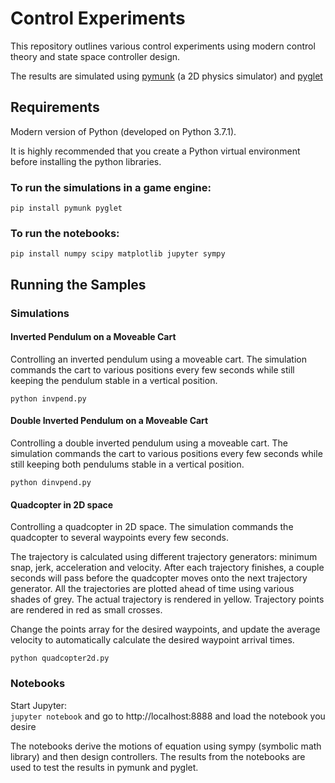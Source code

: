 # Control Experiments
This repository outlines various control experiments using modern control theory and state space controller design.

The results are simulated using [pymunk](https://www.pymunk.org) (a 2D physics simulator) and 
[pyglet](http://www.pyglet.org)

## Requirements
Modern version of Python (developed on Python 3.7.1).

It is highly recommended that you create a Python virtual environment before installing the python libraries.

### To run the simulations in a game engine:  
```pip install pymunk pyglet```

### To run the notebooks:  
```pip install numpy scipy matplotlib jupyter sympy```

## Running the Samples

### Simulations
#### Inverted Pendulum on a Moveable Cart
Controlling an inverted pendulum using a moveable cart. The simulation commands the cart to various positions every
few seconds while still keeping the pendulum stable in a vertical position.

```python invpend.py```

#### Double Inverted Pendulum on a Moveable Cart
Controlling a double inverted pendulum using a moveable cart. The simulation commands the cart to various positions every
few seconds while still keeping both pendulums stable in a vertical position.

```python dinvpend.py```

#### Quadcopter in 2D space
Controlling a quadcopter in 2D space. The simulation commands the quadcopter to several waypoints every few seconds.

The trajectory is calculated using different trajectory generators: minimum snap, jerk, acceleration and velocity. 
After each trajectory finishes, a couple seconds will pass before the quadcopter moves onto the next trajectory 
generator. All the trajectories are plotted ahead of time using various shades of grey. The actual trajectory is 
rendered in yellow. Trajectory points are rendered in red as small crosses.

Change the points array for the desired waypoints, and update the average velocity to automatically calculate the 
desired waypoint arrival times.

```python quadcopter2d.py```

### Notebooks
Start Jupyter:  
```jupyter notebook``` and go to http://localhost:8888 and load the notebook you desire

The notebooks derive the motions of equation using sympy (symbolic math library) and then design controllers. 
The results from the notebooks are used to test the results in pymunk and pyglet.
